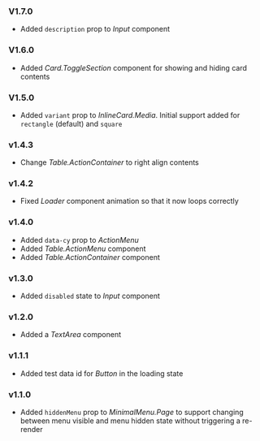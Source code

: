 ### V1.7.0

- Added `description` prop to _Input_ component

### V1.6.0

- Added _Card.ToggleSection_ component for showing and hiding card contents

### V1.5.0

- Added `variant` prop to _InlineCard.Media_. Initial support added for `rectangle` (default) and `square`

### v1.4.3

- Change _Table.ActionContainer_ to right align contents

### v1.4.2

- Fixed _Loader_ component animation so that it now loops correctly

### v1.4.0

- Added `data-cy` prop to _ActionMenu_
- Added _Table.ActionMenu_ component
- Added _Table.ActionContainer_ component

### v1.3.0

- Added `disabled` state to _Input_ component

### v1.2.0

- Added a _TextArea_ component

### v1.1.1

- Added test data id for _Button_ in the loading state

### v1.1.0

- Added `hiddenMenu` prop to _MinimalMenu.Page_ to support changing between menu visible and menu hidden state without triggering a re-render